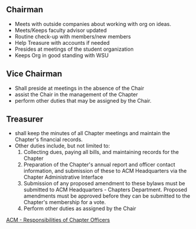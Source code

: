 ## Chairman

- Meets with outside companies about working with org on ideas. 
- Meets/Keeps faculty advisor updated
- Routine check-up with members/new members 
- Help Treasure with accounts if needed 
- Presides at meetings of the student organization 
- Keeps Org in good standing with WSU

## Vice Chairman 

- Shall preside at meetings in the absence of the Chair
- assist the Chair in the management of the Chapter
- perform other duties that may be assigned by the Chair.

## Treasurer 

- shall keep the minutes of all Chapter meetings and maintain the Chapter's financial records. 
- Other duties include, but not limited to:
  1. Collecting dues, paying all bills, and maintaining records for the Chapter
  2. Preparation of the Chapter's annual report and officer contact information, and submission of these to ACM Headquarters via the Chapter Administrative Interface
  3. Submission of any proposed amendment to these bylaws must be submitted to ACM Headquarters - Chapters Department. Proposed amendments must be approved before they
can be submitted to the Chapter's membership for a vote.
  4. Perform other duties as assigned by the Chair

[ACM - Responsibilities of Chapter Officers](https://www.acm.org/chapters/responsibilities-of-chapter-officers)
